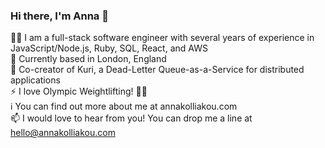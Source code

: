 ### Hi there, I'm Anna 👋

:woman_technologist: I am a full-stack software engineer with several years of experience in JavaScript/Node.js, Ruby, SQL, React, and AWS <br>
:england: Currently based in London, England <br>
:sunflower: Co-creator of Kuri, a Dead-Letter Queue-as-a-Service for distributed applications <br>
:zap: I love Olympic Weightlifting! :weight_lifting_woman: <br>
:information_source: You can find out more about me at annakolliakou.com <br>
📫 I would love to hear from you! You can drop me a line at hello@annakolliakou.com <br>
